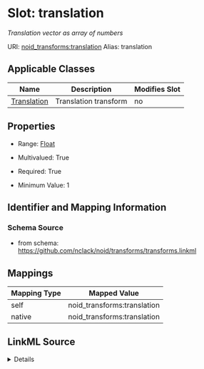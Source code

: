 

# Slot: translation 


_Translation vector as array of numbers_





URI: [noid_transforms:translation](https://github.com/nclack/noid/transforms/translation)
Alias: translation

<!-- no inheritance hierarchy -->





## Applicable Classes

| Name | Description | Modifies Slot |
| --- | --- | --- |
| [Translation](Translation.md) | Translation transform |  no  |







## Properties

* Range: [Float](Float.md)

* Multivalued: True

* Required: True

* Minimum Value: 1





## Identifier and Mapping Information







### Schema Source


* from schema: https://github.com/nclack/noid/transforms/transforms.linkml




## Mappings

| Mapping Type | Mapped Value |
| ---  | ---  |
| self | noid_transforms:translation |
| native | noid_transforms:translation |




## LinkML Source

<details>
```yaml
name: translation
description: Translation vector as array of numbers
from_schema: https://github.com/nclack/noid/transforms/transforms.linkml
rank: 1000
alias: translation
owner: Translation
domain_of:
- Translation
range: float
required: true
multivalued: true
minimum_value: 1

```
</details>